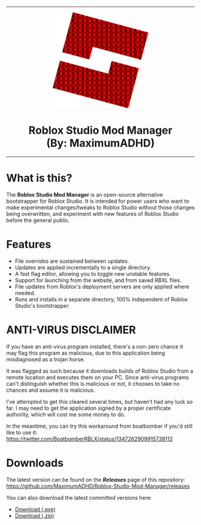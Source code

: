 <hr/>

<p align="center">
  <img width="256" height="256" src="https://raw.githubusercontent.com/MaximumADHD/Roblox-Studio-Mod-Manager/master/ProjectSrc/Resources/Logo.png"><h1 align=center>Roblox Studio Mod Manager<br/>(By: MaximumADHD)</h1>
  
</p>

<hr/>

# What is this?

The **Roblox Studio Mod Manager** is an open-source alternative bootstrapper for Roblox Studio. It is intended for power users who want to make experimental changes/tweaks to Roblox Studio without those changes being overwritten, and experiment with new features of Roblox Studio before the general public.

# Features
* File overrides are sustained between updates.
* Updates are applied incrementally to a single directory.
* A fast flag editor, allowing you to toggle new unstable features.
* Support for launching from the website, and from saved _RBXL_ files.
* File updates from Roblox's deployment servers are only applied where needed.
* Runs and installs in a separate directory, 100% independent of Roblox Studio's bootstrapper.

# ANTI-VIRUS DISCLAIMER

If you have an anti-virus program installed, there's a non-zero chance it may flag this program as malicious, due to this application being misdiagnosed as a trojan horse.<br/>

It was flagged as such because it downloads builds of Roblox Studio from a remote location and executes them on your PC. Since anti-virus programs can't distinguish whether this is malicious or not, it chooses to take no chances and assume it is malicious.<br/>

I've attempted to get this cleared several times, but haven't had any luck so far. I may need to get the application signed by a proper certificate authority, which will cost me some money to do.<br/>

In the meantime, you can try this workaround from boatbomber if you'd still like to use it:
https://twitter.com/BoatbomberRBLX/status/1347262909915738113

# Downloads

The latest version can be found on the ***Releases*** page of this repository:<br/>
https://github.com/MaximumADHD/Roblox-Studio-Mod-Manager/releases

You can also download the latest committed versions here:
* <a href="https://github.com/MaximumADHD/Roblox-Studio-Mod-Manager/raw/main/RobloxStudioModManager.exe">Download (.exe)</a></h1>
* <a href="https://github.com/MaximumADHD/Roblox-Studio-Mod-Manager/archive/main.zip">Download (.zip)</a>
